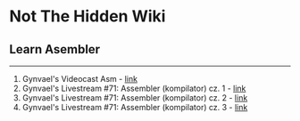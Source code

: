 # Not The Hidden Wiki

## Learn Asembler
-----

1. Gynvael's Videocast Asm - [link](https://www.youtube.com/watch?v=OTLyD2EEN0w&list=PL7CA8FE35B665D4DD)
2. Gynvael's Livestream #71: Assembler (kompilator) cz. 1 - [link](https://www.youtube.com/watch?v=qlEmRWvKAOU)
3. Gynvael's Livestream #71: Assembler (kompilator) cz. 2 - [link](https://www.youtube.com/watch?v=qHVZBJ7FzZ0)
4. Gynvael's Livestream #71: Assembler (kompilator) cz. 3 - [link](https://www.youtube.com/watch?v=a43ouo46TuA)